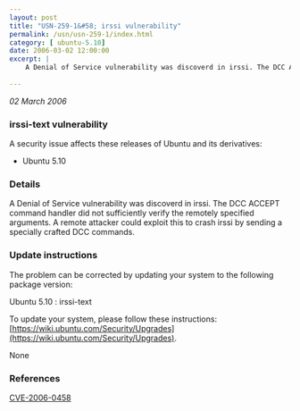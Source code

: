 ```yaml
---
layout: post
title: "USN-259-1&#58; irssi vulnerability"
permalink: /usn/usn-259-1/index.html
category: [ ubuntu-5.10]
date: 2006-03-02 12:00:00
excerpt: |
    A Denial of Service vulnerability was discoverd in irssi. The DCC ACCEPT command handler did not sufficiently verify the remotely specified arguments. A remote attacker could exploit this to crash irssi by sending a specially crafted DCC commands.
    
--- 
```

 
 

*02 March 2006*

### irssi-text vulnerability

A security issue affects these releases of Ubuntu and its derivatives:

* Ubuntu 5.10

### Details

A Denial of Service vulnerability was discoverd in irssi. The DCC ACCEPT command handler did not sufficiently verify the remotely specified arguments. A remote attacker could exploit this to crash irssi by sending a specially crafted DCC commands.

### Update instructions

The problem can be corrected by updating your system to the following package version:

Ubuntu 5.10
 : irssi-text 

To update your system, please follow these instructions: [https://wiki.ubuntu.com/Security/Upgrades](https://wiki.ubuntu.com/Security/Upgrades).

None

### References

 
 [CVE-2006-0458](http://people.ubuntu.com/~ubuntu-security/cve/CVE-2006-0458)
 

